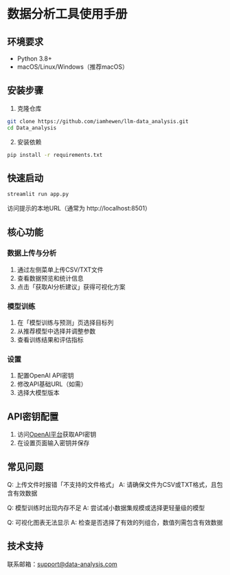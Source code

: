 # 数据分析工具使用手册

## 环境要求
- Python 3.8+ 
- macOS/Linux/Windows（推荐macOS）

## 安装步骤
1. 克隆仓库
```bash
git clone https://github.com/iamhewen/llm-data_analysis.git
cd Data_analysis
```
2. 安装依赖
```bash
pip install -r requirements.txt
```

## 快速启动
```bash
streamlit run app.py
```
访问提示的本地URL（通常为 http://localhost:8501）

## 核心功能
### 数据上传与分析
1. 通过左侧菜单上传CSV/TXT文件
2. 查看数据预览和统计信息
3. 点击「获取AI分析建议」获得可视化方案

### 模型训练
1. 在「模型训练与预测」页选择目标列
2. 从推荐模型中选择并调整参数
3. 查看训练结果和评估指标

### 设置
1. 配置OpenAI API密钥
2. 修改API基础URL（如需）
3. 选择大模型版本

## API密钥配置
1. 访问[OpenAI平台](https://platform.openai.com)获取API密钥
2. 在设置页面输入密钥并保存

## 常见问题
Q: 上传文件时报错「不支持的文件格式」
A: 请确保文件为CSV或TXT格式，且包含有效数据

Q: 模型训练时出现内存不足
A: 尝试减小数据集规模或选择更轻量级的模型

Q: 可视化图表无法显示
A: 检查是否选择了有效的列组合，数值列需包含有效数据

[//]: # (以下为自动生成的联系方式)
## 技术支持
联系邮箱：support@data-analysis.com
